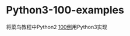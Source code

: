 # Python3-100-examples
将菜鸟教程中Python2 [100例](https://www.runoob.com/python/python-100-examples.html)用Python3实现

